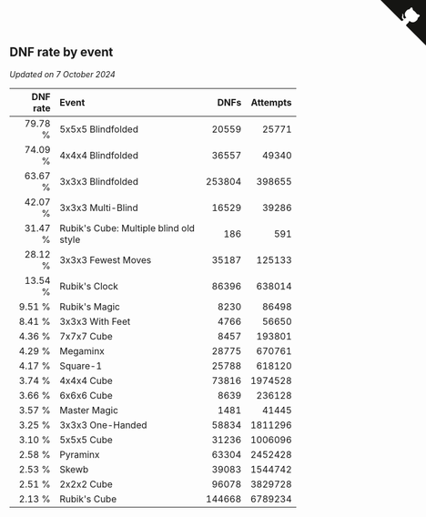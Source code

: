 ## DNF rate by event

*Updated on  7 October 2024*

| DNF rate | Event | DNFs | Attempts |
| ---: | :--- | ---: | ---: |
| 79.78 % | 5x5x5 Blindfolded | 20559 | 25771 |
| 74.09 % | 4x4x4 Blindfolded | 36557 | 49340 |
| 63.67 % | 3x3x3 Blindfolded | 253804 | 398655 |
| 42.07 % | 3x3x3 Multi-Blind | 16529 | 39286 |
| 31.47 % | Rubik's Cube: Multiple blind old style | 186 | 591 |
| 28.12 % | 3x3x3 Fewest Moves | 35187 | 125133 |
| 13.54 % | Rubik's Clock | 86396 | 638014 |
| 9.51 % | Rubik's Magic | 8230 | 86498 |
| 8.41 % | 3x3x3 With Feet | 4766 | 56650 |
| 4.36 % | 7x7x7 Cube | 8457 | 193801 |
| 4.29 % | Megaminx | 28775 | 670761 |
| 4.17 % | Square-1 | 25788 | 618120 |
| 3.74 % | 4x4x4 Cube | 73816 | 1974528 |
| 3.66 % | 6x6x6 Cube | 8639 | 236128 |
| 3.57 % | Master Magic | 1481 | 41445 |
| 3.25 % | 3x3x3 One-Handed | 58834 | 1811296 |
| 3.10 % | 5x5x5 Cube | 31236 | 1006096 |
| 2.58 % | Pyraminx | 63304 | 2452428 |
| 2.53 % | Skewb | 39083 | 1544742 |
| 2.51 % | 2x2x2 Cube | 96078 | 3829728 |
| 2.13 % | Rubik's Cube | 144668 | 6789234 |


<a href="https://github.com/jonatanklosko/wca_statistics" class="github-corner" aria-label="View source on Github"><svg width="80" height="80" viewBox="0 0 250 250" style="fill:#151513; color:#fff; position: absolute; top: 0; border: 0; right: 0;" aria-hidden="true"><path d="M0,0 L115,115 L130,115 L142,142 L250,250 L250,0 Z"></path><path d="M128.3,109.0 C113.8,99.7 119.0,89.6 119.0,89.6 C122.0,82.7 120.5,78.6 120.5,78.6 C119.2,72.0 123.4,76.3 123.4,76.3 C127.3,80.9 125.5,87.3 125.5,87.3 C122.9,97.6 130.6,101.9 134.4,103.2" fill="currentColor" style="transform-origin: 130px 106px;" class="octo-arm"></path><path d="M115.0,115.0 C114.9,115.1 118.7,116.5 119.8,115.4 L133.7,101.6 C136.9,99.2 139.9,98.4 142.2,98.6 C133.8,88.0 127.5,74.4 143.8,58.0 C148.5,53.4 154.0,51.2 159.7,51.0 C160.3,49.4 163.2,43.6 171.4,40.1 C171.4,40.1 176.1,42.5 178.8,56.2 C183.1,58.6 187.2,61.8 190.9,65.4 C194.5,69.0 197.7,73.2 200.1,77.6 C213.8,80.2 216.3,84.9 216.3,84.9 C212.7,93.1 206.9,96.0 205.4,96.6 C205.1,102.4 203.0,107.8 198.3,112.5 C181.9,128.9 168.3,122.5 157.7,114.1 C157.9,116.9 156.7,120.9 152.7,124.9 L141.0,136.5 C139.8,137.7 141.6,141.9 141.8,141.8 Z" fill="currentColor" class="octo-body"></path></svg></a><style>.github-corner:hover .octo-arm{animation:octocat-wave 560ms ease-in-out}@keyframes octocat-wave{0%,100%{transform:rotate(0)}20%,60%{transform:rotate(-25deg)}40%,80%{transform:rotate(10deg)}}@media (max-width:500px){.github-corner:hover .octo-arm{animation:none}.github-corner .octo-arm{animation:octocat-wave 560ms ease-in-out}}</style>

